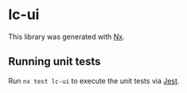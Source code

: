 # lc-ui

This library was generated with [Nx](https://nx.dev).

## Running unit tests

Run `nx test lc-ui` to execute the unit tests via [Jest](https://jestjs.io).
